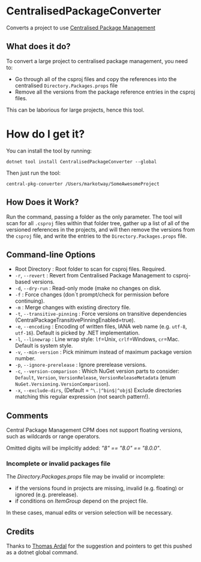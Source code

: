 # CentralisedPackageConverter

Converts a project to use [Centralised Package Management](https://devblogs.microsoft.com/nuget/introducing-central-package-management/)

## What does it do?

To convert a large project to centralised package management, you need to:

* Go through all of the csproj files and copy the references into the centralised `Directory.Packages.props` file
* Remove all the versions from the package reference entries in the csproj files.

This can be laborious for large projects, hence this tool. 

# How do I get it?

You can install the tool by running:

```
dotnet tool install CentralisedPackageConverter --global
```

Then just run the tool:

```
central-pkg-converter /Users/markotway/SomeAwesomeProject
```

## How Does it Work?

Run the command, passing a folder as the only parameter. The tool will scan for all `.csproj` files within that 
folder tree, gather up a list of all of the versioned references in the projects, and will then remove the versions
from the `csproj` file, and write the entries to the `Directory.Packages.props` file.

## Command-line Options

* Root Directory : Root folder to scan for csproj files. Required.
* `-r`, `--revert` : Revert from Centralised Package Management to csproj-based versions.
* `-d`, `--dry-run` : Read-only mode (make no changes on disk.
* `-f` : Force changes (don`t prompt/check for permission before continuing).
* `-m` : Merge changes with existing directory file.
* `-t`, `--transitive-pinning` : Force versions on transitive dependencies (CentralPackageTransitivePinningEnabled=true).
* `-e`, `--encoding` : Encoding of written files, IANA web name (e.g. `utf-8`, `utf-16`). Default is picked by .NET implementation.
* `-l`, `--linewrap` : Line wrap style: `lf`=Unix, `crlf`=Windows, `cr`=Mac. Default is system style.
* `-v`, `--min-version` : Pick minimum instead of maximum package version number.
* `-p`, `--ignore-prerelease` : Ignore prerelease versions.
* `-c`, `--version-comparison` : Which NuGet version parts to consider: `Default`, `Version`, `VersionRelease`, `VersionReleaseMetadata` (enum `NuGet.Versioning.VersionComparison`).
* `-x`, `--exclude-dirs`, (Default = `^\.|^bin$|^obj$`) Exclude directories matching this regular expression (not search pattern!).

## Comments

Central Package Management CPM does not support floating versions, such as wildcards or range operators. 

Omitted digits will be implicitly added: *"8" == "8.0" == "8.0.0"*. 

### Incomplete or invalid packages file

The *Directory.Packages.props* file may be invalid or incomplete:
* if the versions found in projects are missing, invalid (e.g. floating) or ignored (e.g. prerelease).
* if conditions on *ItemGroup* depend on the project file.

In these cases, manual edits or version selection will be necessary.

## Credits

Thanks to [Thomas Ardal](https://github.com/ThomasArdal) for the suggestion and pointers to get this pushed as a dotnet global command. 
